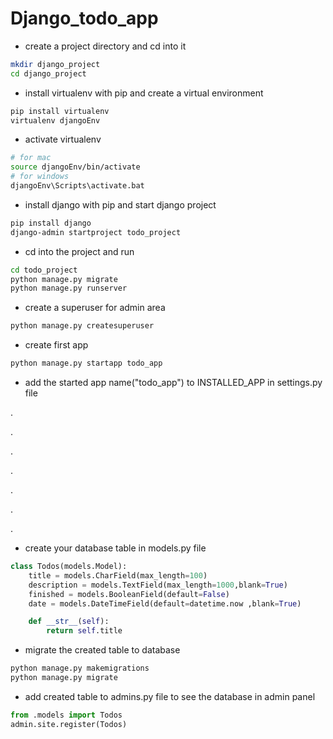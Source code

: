 # Django_todo_app

- create a project directory and cd into it
``` bash
mkdir django_project
cd django_project
```
- install virtualenv with pip and create a virtual environment
``` bash
pip install virtualenv
virtualenv djangoEnv
```
- activate virtualenv
``` bash
# for mac
source djangoEnv/bin/activate
# for windows
djangoEnv\Scripts\activate.bat
```
- install django with pip and start django project
``` bash
pip install django
django-admin startproject todo_project
```
- cd into the project and run 
``` bash
cd todo_project
python manage.py migrate
python manage.py runserver
```
- create a superuser for admin area
``` bash
python manage.py createsuperuser
```
- create first app
``` bash
python manage.py startapp todo_app
```
- add the started app name("todo_app") to INSTALLED_APP in settings.py file

.

.

.

.

.

.

.

- create your database table in models.py file
``` python
class Todos(models.Model):
    title = models.CharField(max_length=100)
    description = models.TextField(max_length=1000,blank=True)
    finished = models.BooleanField(default=False)
    date = models.DateTimeField(default=datetime.now ,blank=True)

    def __str__(self):
        return self.title
```
- migrate the created table to database
``` bash
python manage.py makemigrations
python manage.py migrate
```
- add created table to admins.py file to see the database in admin panel
``` python
from .models import Todos
admin.site.register(Todos)
```


